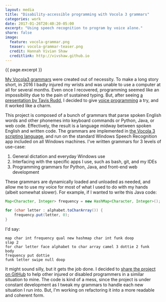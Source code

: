 ```yaml
---
layout: media
title: "Disability-accessible programming with Vocola 3 grammars"
categories: work
date: 2017-01-26T20:40:20-05:00
excerpt: "Using speech recognition to program by voice alone."
share: false
image:
  feature: vocola-grammar.png
  teaser: vocola-grammar-teaser.png
  credit: Hannah Vivian Shaw
  creditlink: http://vivshaw.github.io
---
```


{{ page.excerpt }}

[My Vocola3 grammars](https://github.com/vivshaw/vocola3-dotfiles) were created out of necessity. To make a long story short, in 2016 I badly injured my wrists and was unable to use a computer at all for several months. Even once I recovered, programming seemed like an impossibility due to the pain of sustained typing. But, after seeing [a presentation by Tavis Rudd](http://ergoemacs.org/emacs/using_voice_to_code.html), I decided to give [voice programming](http://vocola.net/programming-by-voice-FAQ.html) a try, and it worked like a charm.

This project is composed of a bunch of grammars that parse spoken English words and other phonemes into keyboard commands or Python, Java, or web code. Effectively, the result is a language midway between spoken English and written code. The grammars are implemented in [the Vocola 3 scripting language](http://vocola.net/v3/default.asp), and run on the standard Windows Speech Recognition app included on all Windows machines. I've written grammars for 3 levels of use-case:

1. General dictation and everyday Windows use
2. Interfacing with the specific apps I use, such as bash, git, and my IDEs
3. Programming grammars for Python, Java, and front-end web development

These grammars are dynamically loaded and unloaded as needed, and allow me to use my voice for most of what I used to do with my hands (albeit somewhat slower). For example, if I wanted to write this Java code:

```java
Map<Character, Integer> frequency = new HashMap<Character, Integer>();

for (char letter : alphabet.toCharArray()) {
    frequency.put(letter, 0);
}
```

I'd say:

```
map char int frequency qual new hashmap char int funk doop
slap 2
for char letter face alphabet to char array camel 3 dottie 2 funk
body
frequency put dottie
funk letter swipe null doop
```

It might sound silly, but it gets the job done. I decided to [share the project on GitHub](https://github.com/vivshaw/vocola3-dotfiles) to help other injured or disabled programmers in a similar situation to mine. The code is kind of a mess, since the project is under constant development as I tweak my grammars to handle each new situation I run into. But, I'm working on refactoring it into a more readable and coherent form.

